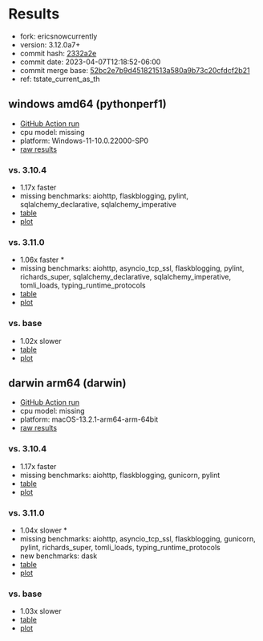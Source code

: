 # Results

- fork: ericsnowcurrently
- version: 3.12.0a7+
- commit hash: [2332a2e](https://github.com/ericsnowcurrently/cpython/commit/2332a2e)
- commit date: 2023-04-07T12:18:52-06:00
- commit merge base: [52bc2e7b9d451821513a580a9b73c20cfdcf2b21](https://github.com/ericsnowcurrently/cpython/commit/52bc2e7b9d451821513a580a9b73c20cfdcf2b21)
- ref: tstate_current_as_th

## windows amd64 (pythonperf1)

- [GitHub Action run](https://github.com/faster-cpython/benchmarking/actions/runs/4671551840)
- cpu model: missing
- platform: Windows-11-10.0.22000-SP0
- [raw results](bm-20230407-pythonperf1-amd64-ericsnowcurrently-tstate_current_as_th-3.12.0a7%2B-2332a2e.json)

### vs. 3.10.4

- 1.17x faster
- missing benchmarks: aiohttp, flaskblogging, pylint, sqlalchemy_declarative, sqlalchemy_imperative
- [table](bm-20230407-pythonperf1-amd64-ericsnowcurrently-tstate_current_as_th-3.12.0a7%2B-2332a2e-vs-3.10.4.md)
- [plot](bm-20230407-pythonperf1-amd64-ericsnowcurrently-tstate_current_as_th-3.12.0a7%2B-2332a2e-vs-3.10.4.png)

### vs. 3.11.0

- 1.06x faster \*
- missing benchmarks: aiohttp, asyncio_tcp_ssl, flaskblogging, pylint, richards_super, sqlalchemy_declarative, sqlalchemy_imperative, tomli_loads, typing_runtime_protocols
- [table](bm-20230407-pythonperf1-amd64-ericsnowcurrently-tstate_current_as_th-3.12.0a7%2B-2332a2e-vs-3.11.0.md)
- [plot](bm-20230407-pythonperf1-amd64-ericsnowcurrently-tstate_current_as_th-3.12.0a7%2B-2332a2e-vs-3.11.0.png)

### vs. base

- 1.02x slower
- [table](bm-20230407-pythonperf1-amd64-ericsnowcurrently-tstate_current_as_th-3.12.0a7%2B-2332a2e-vs-base.md)
- [plot](bm-20230407-pythonperf1-amd64-ericsnowcurrently-tstate_current_as_th-3.12.0a7%2B-2332a2e-vs-base.png)

## darwin arm64 (darwin)

- [GitHub Action run](https://github.com/faster-cpython/benchmarking/actions/runs/4799659871)
- cpu model: missing
- platform: macOS-13.2.1-arm64-arm-64bit
- [raw results](bm-20230407-darwin-arm64-ericsnowcurrently-tstate_current_as_th-3.12.0a7%2B-2332a2e.json)

### vs. 3.10.4

- 1.17x faster
- missing benchmarks: aiohttp, flaskblogging, gunicorn, pylint
- [table](bm-20230407-darwin-arm64-ericsnowcurrently-tstate_current_as_th-3.12.0a7%2B-2332a2e-vs-3.10.4.md)
- [plot](bm-20230407-darwin-arm64-ericsnowcurrently-tstate_current_as_th-3.12.0a7%2B-2332a2e-vs-3.10.4.png)

### vs. 3.11.0

- 1.04x slower \*
- missing benchmarks: aiohttp, asyncio_tcp_ssl, flaskblogging, gunicorn, pylint, richards_super, tomli_loads, typing_runtime_protocols
- new benchmarks: dask
- [table](bm-20230407-darwin-arm64-ericsnowcurrently-tstate_current_as_th-3.12.0a7%2B-2332a2e-vs-3.11.0.md)
- [plot](bm-20230407-darwin-arm64-ericsnowcurrently-tstate_current_as_th-3.12.0a7%2B-2332a2e-vs-3.11.0.png)

### vs. base

- 1.03x slower
- [table](bm-20230407-darwin-arm64-ericsnowcurrently-tstate_current_as_th-3.12.0a7%2B-2332a2e-vs-base.md)
- [plot](bm-20230407-darwin-arm64-ericsnowcurrently-tstate_current_as_th-3.12.0a7%2B-2332a2e-vs-base.png)

